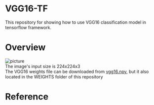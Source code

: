 # VGG16-TF

This repository for showing how to use VGG16 classification model in tensorflow framework.
# Overview
![picture](https://github.com/dattv/VGG16-TF/tree/master/Overview)
<br /> The image's input size is 224x224x3
<br /> The VGG16 weights file can be downloaded from [vgg16.npy](https://mega.nz/#!YU1FWJrA!O1ywiCS2IiOlUCtCpI6HTJOMrneN-Qdv3ywQP5poecM), but it also located in the WEIGHTS folder of this repository
<br /> 
# Reference 
